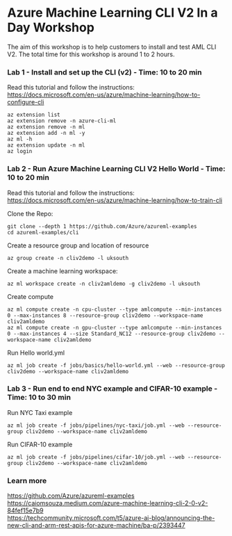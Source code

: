 # Azure Machine Learning CLI V2 In a Day Workshop

The aim of this workshop is to help customers to install and test AML CLI V2. The total time for this workshop is around 1 to 2 hours.

### Lab 1 - Install and set up the CLI (v2) - Time: 10 to 20 min

Read this tutorial and follow the instructions:<BR> 
https://docs.microsoft.com/en-us/azure/machine-learning/how-to-configure-cli<BR>

```
az extension list
az extension remove -n azure-cli-ml
az extension remove -n ml
az extension add -n ml -y
az ml -h
az extension update -n ml
az login
```

### Lab 2 - Run Azure Machine Learning CLI V2 Hello World - Time: 10 to 20 min

Read this tutorial and follow the instructions:<BR>
https://docs.microsoft.com/en-us/azure/machine-learning/how-to-train-cli <BR>

Clone the Repo:
```
git clone --depth 1 https://github.com/Azure/azureml-examples
cd azureml-examples/cli
```

Create a resource group and location of resource
```
az group create -n cliv2demo -l uksouth
```

Create a machine learning workspace:
```
az ml workspace create -n cliv2amldemo -g cliv2demo -l uksouth
```

Create compute
```
az ml compute create -n cpu-cluster --type amlcompute --min-instances 0 --max-instances 8 --resource-group cliv2demo --workspace-name cliv2amldemo
az ml compute create -n gpu-cluster --type amlcompute --min-instances 0 --max-instances 4 --size Standard_NC12 --resource-group cliv2demo --workspace-name cliv2amldemo
```

Run Hello world.yml
```
az ml job create -f jobs/basics/hello-world.yml --web --resource-group cliv2demo --workspace-name cliv2amldemo
```

### Lab 3 - Run end to end NYC example and CIFAR-10 example - Time: 10 to 30 min

Run NYC Taxi example 
```
az ml job create -f jobs/pipelines/nyc-taxi/job.yml --web --resource-group cliv2demo --workspace-name cliv2amldemo
```

Run CIFAR-10 example 
```
az ml job create -f jobs/pipelines/cifar-10/job.yml --web --resource-group cliv2demo --workspace-name cliv2amldemo
```

### Learn more
https://github.com/Azure/azureml-examples <BR>
https://caiomsouza.medium.com/azure-machine-learning-cli-2-0-v2-84fef15e7b9 <BR>
https://techcommunity.microsoft.com/t5/azure-ai-blog/announcing-the-new-cli-and-arm-rest-apis-for-azure-machine/ba-p/2393447 <BR>
  
